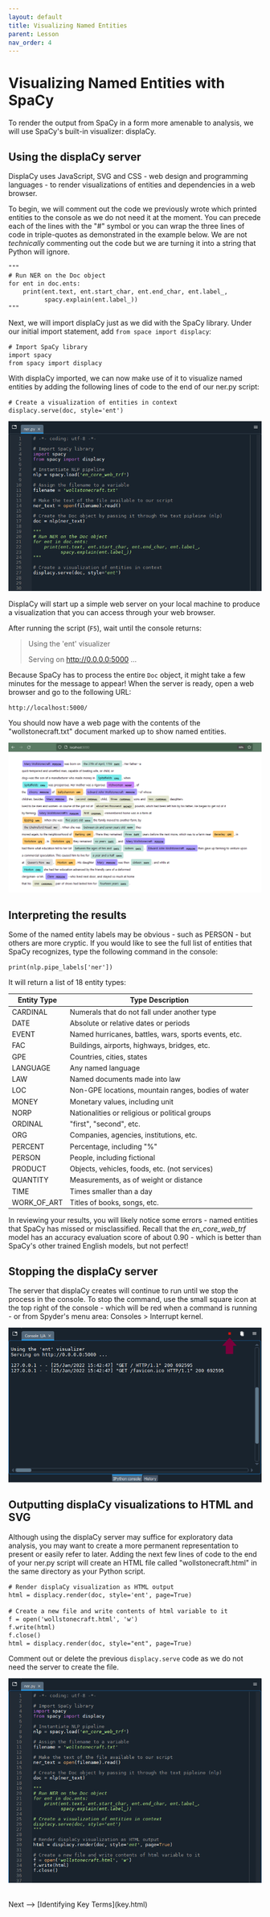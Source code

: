 ```yaml
---
layout: default
title: Visualizing Named Entities
parent: Lesson
nav_order: 4
---
```


# Visualizing Named Entities with SpaCy

To render the output from SpaCy in a form more amenable to analysis, we will use SpaCy's built-in visualizer: displaCy.

## Using the displaCy server

DisplaCy uses JavaScript, SVG and CSS - web design and programming languages - to render visualizations of entities and dependencies in a web browser.

To begin, we will comment out the code we previously wrote which printed entities to the console as we do not need it at the moment. You can precede each of the lines with the "#" symbol or you can wrap the three lines of code in triple-quotes as demonstrated in the example below. We are not *technically* commenting out the code but we are turning it into a string that Python will ignore. 

```
"""
# Run NER on the Doc object
for ent in doc.ents:    
    print(ent.text, ent.start_char, ent.end_char, ent.label_, 
          spacy.explain(ent.label_))
"""
```

Next, we will import displaCy just as we did with the SpaCy library. Under our initial import statement, add `from space import displacy`:

```
# Import SpaCy library
import spacy
from spacy import displacy
```

With displaCy imported, we can now make use of it to visualize named entities by adding the following lines of code to the end of our ner.py script:

```
# Create a visualization of entities in context
displacy.serve(doc, style='ent')
```

![](assets/img/spacy-displacy.png)

DisplaCy will start up a simple web server on your local machine to produce a visualization that you can access through your web browser.

After running the script (`F5`), wait until the console returns:

> Using the 'ent' visualizer
> 
> Serving on http://0.0.0.0:5000 ...

Because SpaCy has to process the entire `Doc` object, it might take a few minutes for the message to appear! When the server is ready, open a web browser and go to the following URL:

```
http://localhost:5000/
```

You should now have a web page with the contents of the "wollstonecraft.txt" document marked up to show named entities.

![](assets/img/displacy-server.png)

## Interpreting the results

Some of the named entity labels may be obvious - such as PERSON - but others are more cryptic. If you would like to see the full list of entities that SpaCy recognizes, type the following command in the console:

```
print(nlp.pipe_labels['ner'])
```

It will return a list of 18 entity types:

| Entity Type | Type Description |
| ----------- | ---------------- |
| CARDINAL | Numerals that do not fall under another type |
| DATE | Absolute or relative dates or periods |
| EVENT | Named hurricanes, battles, wars, sports events, etc. |
| FAC | Buildings, airports, highways, bridges, etc. |
| GPE | Countries, cities, states |
| LANGUAGE | Any named language |
| LAW | Named documents made into law |
| LOC | Non-GPE locations, mountain ranges, bodies of water |
| MONEY | Monetary values, including unit |
| NORP | Nationalities or religious or political groups |
| ORDINAL | "first", "second", etc. |
| ORG | Companies, agencies, institutions, etc. |
| PERCENT | Percentage, including "%" |
| PERSON | People, including fictional |
| PRODUCT | Objects, vehicles, foods, etc. (not services) |
| QUANTITY | Measurements, as of weight or distance |
| TIME | Times smaller than a day |
| WORK_OF_ART | Titles of books, songs, etc. |


In reviewing your results, you will likely notice some errors - named entities that SpaCy has missed or misclassified. Recall that the *en_core_web_trf* model has an accuracy evaluation score of about 0.90 - which is better than SpaCy's other trained English models, but not perfect!

## Stopping the displaCy server

The server that displaCy creates will continue to run until we stop the process in the console. To stop the command, use the small square icon at the top right of the console - which will be red when a command is running - or from Spyder's menu area: Consoles > Interrupt kernel.

![](assets/img/console-stop.png)

## Outputting displaCy visualizations to HTML and SVG

Although using the displaCy server may suffice for exploratory data analysis, you may want to create a more permanent representation to present or easily refer to later. Adding the next few lines of code to the end of your ner.py script will create an HTML file called "wollstonecraft.html" in the same directory as your Python script. 

```
# Render displaCy visualization as HTML output
html = displacy.render(doc, style='ent', page=True)

# Create a new file and write contents of html variable to it
f = open('wollstonecraft.html', 'w')
f.write(html)
f.close()
html = displacy.render(doc, style="ent", page=True)
```
Comment out or delete the previous `displacy.serve` code as we do not need the server to create the file.

![](assets/img/displacy-html.png)

<br />
Next --> [Identifying Key Terms](key.html)
